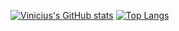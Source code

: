 [![Vinicius's GitHub stats](https://github-readme-stats.vercel.app/api?username=viniciusueharaweb&hide=stars&show_icons=true&theme=dark)](https://github.com/viniciusueharaweb)
[![Top Langs](https://github-readme-stats.vercel.app/api/top-langs/?username=viniciusueharaweb&layout=compact&theme=dark)](https://github.com/viniciusueharaweb/github-readme-stats)
